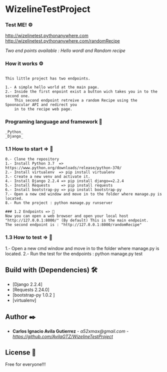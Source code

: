 # WizelineTestProject

### Test ME! ⚙️
http://wizelinetest.pythonanywhere.com
http://wizelinetest.pythonanywhere.com/randomRecipe

_Two end points available : Hello wordl and Random recipe_


### How it works ⚙️

```

This little project has two endpoints.

1.- A simple hello world at the main page.
2.- Inside the first enpoint exist a button wich takes you in to the second one.
    This second endpoint retreive a random Recipe using the Spoonacular API and redirect you
    in to the recipe web page.

```

### Programing language and framework 🔧
```
_Python_
_Django_
```

### 1.1 How to start => 🔧

```
0.- Clone the repository
1.- Install Python 3.7  => https://www.python.org/downloads/release/python-370/
2.- Install virtualenv  => pip install virtualenv
3.- Create a new venv and activate it.
4.- Install Django 2.2.4 => pip install django==2.2.4
5.- Install Requests     => pip install requests
6.- Install bootstrap-py => pip install bootstrap-py
7.- Open a new cmd window and move in to the folder where manage.py is located.
8.- Run the project : python manage.py runserver

### 1.2 Endpoints => 🔧
Now you can open a web browser and open your local host "http://127.0.0.1:8000/" (By default) This is the main endpoint.
The second endpoint is : "http://127.0.0.1:8000/randomRecipe"

```
### 1.3 How to test => 🔧
1.- Open a new cmd window and move in to the folder where manage.py is located.
2.- Run the test for the endpoints : python manage.py test

## Build with (Dependencies) 🛠️

- [Django 2.2.4] 
- [Requests 2.24.0] 
- [bootstrap-py 1.0.2 ] 
- [virtualenv]

## Author ✒️

- **Carlos Ignacio Avila Gutierrez** - _a52xmax@gmail.com_ -_https://github.com/AvilaGTZ/WizelineTestProject_

## License 📄

Free for everyone!!!

